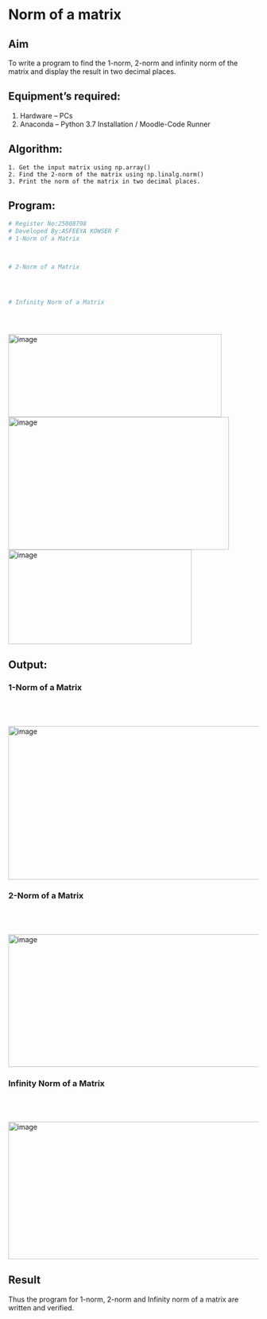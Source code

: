 # Norm of a matrix
## Aim
To write a program to find the 1-norm, 2-norm and infinity norm of the matrix and display the result in two decimal places.
## Equipment’s required:
1.	Hardware – PCs
2.	Anaconda – Python 3.7 Installation / Moodle-Code Runner
## Algorithm:
	1. Get the input matrix using np.array()   
    2. Find the 2-norm of the matrix using np.linalg.norm()
	3. Print the norm of the matrix in two decimal places.
## Program:
```Python
# Register No:25008798
# Developed By:ASFEEYA KOWSER F
# 1-Norm of a Matrix



# 2-Norm of a Matrix




# Infinity Norm of a Matrix





```
<img width="429" height="167" alt="image" src="https://github.com/user-attachments/assets/b5d9f580-721d-4fc0-9053-81ce31328508" />

<img width="444" height="267" alt="image" src="https://github.com/user-attachments/assets/46ab0aa0-ed11-46b8-94f6-b815ffb0f59f" />

<img width="369" height="190" alt="image" src="https://github.com/user-attachments/assets/b3844a6f-ca80-4ed0-8f3e-d2ccc1ebde1d" />


## Output:
### 1-Norm of a Matrix
<br>
<br>
<br>
<img width="707" height="309" alt="image" src="https://github.com/user-attachments/assets/a321f25b-313e-4253-a440-5d16bcdf2be4" />

### 2-Norm of a Matrix
<br>
<br>
<br>
<img width="616" height="267" alt="image" src="https://github.com/user-attachments/assets/cbaa9b74-d9bf-489e-bd9f-1e0c121ac1d3" />

### Infinity Norm of a Matrix
<br>
<br>
<br>
<img width="701" height="277" alt="image" src="https://github.com/user-attachments/assets/85dd54e2-5078-46f0-b140-27640b0f69ff" />

## Result
Thus the program for 1-norm, 2-norm and Infinity norm of a matrix are written and verified.
